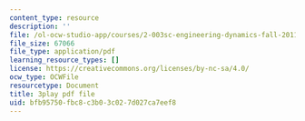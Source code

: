 ```yaml
---
content_type: resource
description: ''
file: /ol-ocw-studio-app/courses/2-003sc-engineering-dynamics-fall-2011/bfb95750fbc8c3b03c027d027ca7eef8_PZ1zxBO1kO8.pdf
file_size: 67066
file_type: application/pdf
learning_resource_types: []
license: https://creativecommons.org/licenses/by-nc-sa/4.0/
ocw_type: OCWFile
resourcetype: Document
title: 3play pdf file
uid: bfb95750-fbc8-c3b0-3c02-7d027ca7eef8
---
```

